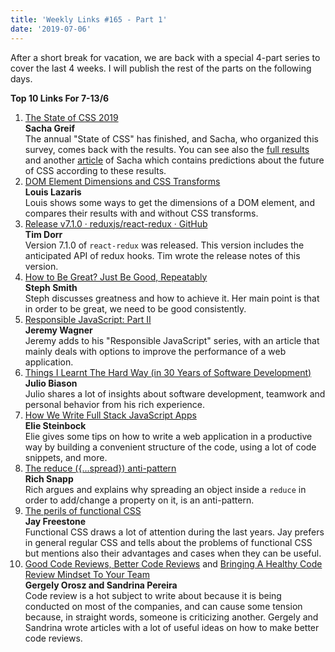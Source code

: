 ```yaml
---
title: 'Weekly Links #165 - Part 1'
date: '2019-07-06'
---
```


After a short break for vacation, we are back with a special 4-part series to cover the last 4 weeks. I will publish the rest of the parts on the following days.

**Top 10 Links For 7-13/6**

1. [The State of CSS 2019](https://www.freecodecamp.org/news/the-state-of-css-2019-survey-results-are-live/)  
   **Sacha Greif**  
   The annual "State of CSS" has finished, and Sacha, who organized this survey, comes back with the results. You can see also the [full results](https://2019.stateofcss.com/) and another [article](https://2019.stateofcss.com/) of Sacha which contains predictions about the future of CSS according to these results.
2. [DOM Element Dimensions and CSS Transforms](https://www.impressivewebs.com/dom-element-dimensions-and-css-transforms/)  
   **Louis Lazaris**  
   Louis shows some ways to get the dimensions of a DOM element, and compares their results with and without CSS transforms.
3. [Release v7.1.0 · reduxjs/react-redux · GitHub](https://github.com/reduxjs/react-redux/releases/tag/v7.1.0)  
   **Tim Dorr**  
   Version 7.1.0 of `react-redux` was released. This version includes the anticipated API of redux hooks. Tim wrote the release notes of this version.
4. [How to Be Great? Just Be Good, Repeatably](https://blog.stephsmith.io/how-to-be-great/)  
   **Steph Smith**  
   Steph discusses greatness and how to achieve it. Her main point is that in order to be great, we need to be good consistently.
5. [Responsible JavaScript: Part II](https://alistapart.com/article/responsible-javascript-part-2/)  
   **Jeremy Wagner**  
   Jeremy adds to his "Responsible JavaScript" series, with an article that mainly deals with options to improve the performance of a web application.
6. [Things I Learnt The Hard Way (in 30 Years of Software Development)](https://blog.juliobiason.net/thoughts/things-i-learnt-the-hard-way/)  
   **Julio Biason**  
   Julio shares a lot of insights about software development, teamwork and personal behavior from his rich experience.
7. [How We Write Full Stack JavaScript Apps](https://medium.com/@eliezer/how-writing-simple-javascript-got-us-6200-github-stars-in-a-single-day-420b17b4cff4)  
   **Elie Steinbock**  
   Elie gives some tips on how to write a web application in a productive way by building a convenient structure of the code, using a lot of code snippets, and more.
8. [The reduce ({...spread}) anti-pattern](https://www.richsnapp.com/blog/2019/06-09-reduce-spread-anti-pattern)  
    **Rich Snapp**  
   Rich argues and explains why spreading an object inside a `reduce` in order to add/change a property on it, is an anti-pattern.
9. [The perils of functional CSS](https://www.browserlondon.com/blog/2019/06/10/functional-css-perils/)  
   **Jay Freestone**  
   Functional CSS draws a lot of attention during the last years. Jay prefers in general regular CSS and tells about the problems of functional CSS but mentions also their advantages and cases when they can be useful.
10. [Good Code Reviews, Better Code Reviews](https://blog.pragmaticengineer.com/good-code-reviews-better-code-reviews/) and [Bringing A Healthy Code Review Mindset To Your Team](https://www.smashingmagazine.com/2019/06/bringing-healthy-code-review-mindset/)  
    **Gergely Orosz and Sandrina Pereira**  
    Code review is a hot subject to write about because it is being conducted on most of the companies, and can cause some tension because, in straight words, someone is criticizing another. Gergely and Sandrina wrote articles with a lot of useful ideas on how to make better code reviews.
